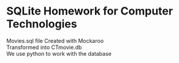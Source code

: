 # SQLite Homework for Computer Technologies

Movies.sql file Created with Mockaroo\
Transformed into CTmovie.db\
We use python to work with the database
